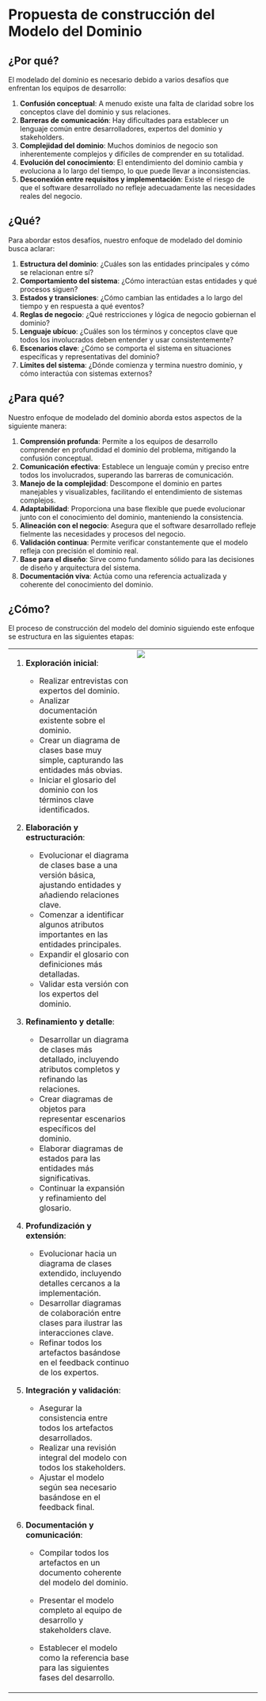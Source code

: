 # Propuesta de construcción del Modelo del Dominio

## ¿Por qué?

El modelado del dominio es necesario debido a varios desafíos que enfrentan los equipos de desarrollo:

1. **Confusión conceptual**: A menudo existe una falta de claridad sobre los conceptos clave del dominio y sus relaciones.
2. **Barreras de comunicación**: Hay dificultades para establecer un lenguaje común entre desarrolladores, expertos del dominio y stakeholders.
3. **Complejidad del dominio**: Muchos dominios de negocio son inherentemente complejos y difíciles de comprender en su totalidad.
4. **Evolución del conocimiento**: El entendimiento del dominio cambia y evoluciona a lo largo del tiempo, lo que puede llevar a inconsistencias.
5. **Desconexión entre requisitos y implementación**: Existe el riesgo de que el software desarrollado no refleje adecuadamente las necesidades reales del negocio.

## ¿Qué?

Para abordar estos desafíos, nuestro enfoque de modelado del dominio busca aclarar:

1. **Estructura del dominio**: ¿Cuáles son las entidades principales y cómo se relacionan entre sí?
2. **Comportamiento del sistema**: ¿Cómo interactúan estas entidades y qué procesos siguen?
3. **Estados y transiciones**: ¿Cómo cambian las entidades a lo largo del tiempo y en respuesta a qué eventos?
4. **Reglas de negocio**: ¿Qué restricciones y lógica de negocio gobiernan el dominio?
5. **Lenguaje ubícuo**: ¿Cuáles son los términos y conceptos clave que todos los involucrados deben entender y usar consistentemente?
6. **Escenarios clave**: ¿Cómo se comporta el sistema en situaciones específicas y representativas del dominio?
7. **Límites del sistema**: ¿Dónde comienza y termina nuestro dominio, y cómo interactúa con sistemas externos?

## ¿Para qué?

Nuestro enfoque de modelado del dominio aborda estos aspectos de la siguiente manera:

1. **Comprensión profunda**: Permite a los equipos de desarrollo comprender en profundidad el dominio del problema, mitigando la confusión conceptual.
2. **Comunicación efectiva**: Establece un lenguaje común y preciso entre todos los involucrados, superando las barreras de comunicación.
3. **Manejo de la complejidad**: Descompone el dominio en partes manejables y visualizables, facilitando el entendimiento de sistemas complejos.
4. **Adaptabilidad**: Proporciona una base flexible que puede evolucionar junto con el conocimiento del dominio, manteniendo la consistencia.
5. **Alineación con el negocio**: Asegura que el software desarrollado refleje fielmente las necesidades y procesos del negocio.
6. **Validación continua**: Permite verificar constantemente que el modelo refleja con precisión el dominio real.
7. **Base para el diseño**: Sirve como fundamento sólido para las decisiones de diseño y arquitectura del sistema.
8. **Documentación viva**: Actúa como una referencia actualizada y coherente del conocimiento del dominio.

## ¿Cómo?

El proceso de construcción del modelo del dominio siguiendo este enfoque se estructura en las siguientes etapas:

<table>
    <tr>
        <td valign=top width=50%>

1. **Exploración inicial**:
   - Realizar entrevistas con expertos del dominio.
   - Analizar documentación existente sobre el dominio.
   - Crear un diagrama de clases base muy simple, capturando las entidades más obvias.
   - Iniciar el glosario del dominio con los términos clave identificados.

2. **Elaboración y estructuración**:
   - Evolucionar el diagrama de clases base a una versión básica, ajustando entidades y añadiendo relaciones clave.
   - Comenzar a identificar algunos atributos importantes en las entidades principales.
   - Expandir el glosario con definiciones más detalladas.
   - Validar esta versión con los expertos del dominio.

3. **Refinamiento y detalle**:
   - Desarrollar un diagrama de clases más detallado, incluyendo atributos completos y refinando las relaciones.
   - Crear diagramas de objetos para representar escenarios específicos del dominio.
   - Elaborar diagramas de estados para las entidades más significativas.
   - Continuar la expansión y refinamiento del glosario.

4. **Profundización y extensión**:
   - Evolucionar hacia un diagrama de clases extendido, incluyendo detalles cercanos a la implementación.
   - Desarrollar diagramas de colaboración entre clases para ilustrar las interacciones clave.
   - Refinar todos los artefactos basándose en el feedback continuo de los expertos.

5. **Integración y validación**:
   - Asegurar la consistencia entre todos los artefactos desarrollados.
   - Realizar una revisión integral del modelo con todos los stakeholders.
   - Ajustar el modelo según sea necesario basándose en el feedback final.

6. **Documentación y comunicación**:
   - Compilar todos los artefactos en un documento coherente del modelo del dominio.
   - Presentar el modelo completo al equipo de desarrollo y stakeholders clave.
   - Establecer el modelo como la referencia base para las siguientes fases del desarrollo.

        </td>
        <td valign=top width=50%>
        
        <img src="../../images/modelosUML/MdD.propuestaHOWTO.svg">
        
        </td>
    </tr>
</table>



